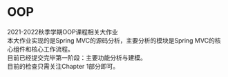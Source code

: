 # OOP  
2021-2022秋季学期OOP课程相关大作业  
本大作业实现的是Spring MVC的源码分析，主要分析的模块是Spring MVC的核心组件和核心工作流程。  
目前已经提交完毕第一阶段：主要功能分析与建模。  
目前的检查只需关注Chapter 1部分即可。  
